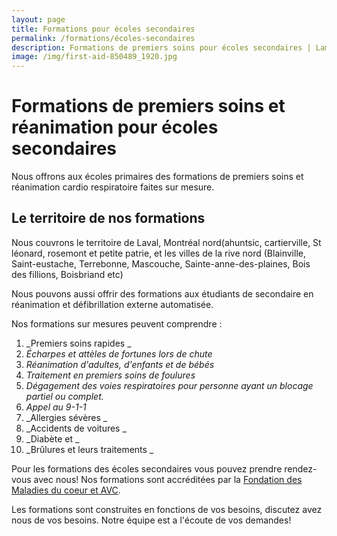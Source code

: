 ```yaml
---
layout: page
title: Formations pour écoles secondaires
permalink: /formations/écoles-secondaires
description: Formations de premiers soins pour écoles secondaires | Lambert RCR
image: /img/first-aid-850489_1920.jpg
---
```

# Formations de premiers soins et réanimation pour écoles secondaires

Nous offrons aux écoles primaires des formations de premiers soins et réanimation cardio respiratoire faites sur mesure. 

## Le territoire de nos formations

Nous couvrons le territoire de Laval, Montréal nord(ahuntsic, cartierville, St léonard, rosemont et petite patrie, et les villes de la rive nord (Blainville, Saint-eustache, Terrebonne, Mascouche, Sainte-anne-des-plaines, Bois des fillions, Boisbriand etc)

Nous pouvons aussi offrir des formations aux étudiants de secondaire en réanimation et défibrillation externe automatisée.

Nos formations sur mesures peuvent comprendre :

1. _Premiers soins rapides _
2. _Écharpes et attèles de fortunes lors de chute_
3. _Réanimation d'adultes, d'enfants et de bébés_
4. _Traitement en premiers soins de foulures_
5. _Dégagement des voies respiratoires pour personne ayant un blocage partiel ou complet._
6. _Appel au 9-1-1_
7. _Allergies sévères _
8. _Accidents de voitures _
9. _Diabète et _
10. _Brûlures et leurs traitements _



Pour les formations des écoles secondaires vous pouvez prendre rendez-vous avec nous! Nos formations sont accréditées par la [Fondation des Maladies du coeur et AVC](http://www.coeuretavc.ca/avc).

Les formations sont construites en fonctions de vos besoins, discutez avez nous de vos besoins. Notre équipe est a l'écoute de vos demandes!
